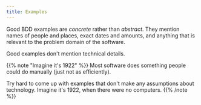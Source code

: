 ```yaml
---
title: Examples
---
```


Good BDD examples are *concrete* rather than *abstract*. They mention names of 
people and places, exact dates and amounts, and anything that is relevant to the
problem domain of the software.

Good examples don't mention technical details.

{{% note "Imagine it's 1922" %}}
Most software does something people could do manually (just not as efficiently).

Try hard to come up with examples that don't make any assumptions about
technology. Imagine it's 1922, when there were no computers.
{{% /note %}}

